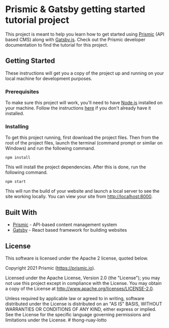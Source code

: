 # Prismic & Gatsby getting started tutorial project

This project is meant to help you learn how to get started using [Prismic](https://prismic.io) (API based CMS) along with [Gatsby.js](https://www.gatsbyjs.org/). Check out the Prismic developer documentation to find the tutorial for this project.

## Getting Started

These instructions will get you a copy of the project up and running on your local machine for development purposes.

### Prerequisites

To make sure this project will work, you'll need to have [Node.js](https://nodejs.org/en/) installed on your machine. Follow the instructions [here](https://nodejs.org/en/) if you don't already have it installed.

### Installing

To get this project running, first download the project files. Then from the root of the project files, launch the terminal (command prompt or similar on Windows) and run the following command.

```
npm install
```

This will install the project dependencies. After this is done, run the following command.

```
npm start
```

This will run the build of your website and launch a local server to see the site working locally. You can view your site from [http://localhost:8000](http://localhost:8000).

## Built With

- [Prismic](https://prismic.io/) - API-based content management system
- [Gatsby](https://www.gatsbyjs.org/) - React based framework for building websites

## License

This software is licensed under the Apache 2 license, quoted below.

Copyright 2021 Prismic (https://prismic.io).

Licensed under the Apache License, Version 2.0 (the "License"); you may not use this project except in compliance with the License. You may obtain a copy of the License at http://www.apache.org/licenses/LICENSE-2.0.

Unless required by applicable law or agreed to in writing, software distributed under the License is distributed on an "AS IS" BASIS, WITHOUT WARRANTIES OR CONDITIONS OF ANY KIND, either express or implied. See the License for the specific language governing permissions and limitations under the License.
#   t h o n g - r u a y - l o t t o 
 
 
